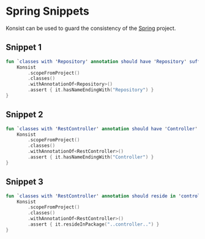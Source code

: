 # Spring Snippets

Konsist can be used to guard the consistency of the [Spring](https://spring.io/) project.

## Snippet 1

```kotlin
fun `classes with 'Repository' annotation should have 'Repository' suffix`() {
    Konsist
        .scopeFromProject()
        .classes()
        .withAnnotationOf<Repository>()
        .assert { it.hasNameEndingWith("Repository") }
}
```

## Snippet 2

```kotlin
fun `classes with 'RestController' annotation should have 'Controller' suffix`() {
    Konsist
        .scopeFromProject()
        .classes()
        .withAnnotationOf<RestController>()
        .assert { it.hasNameEndingWith("Controller") }
}
```

## Snippet 3

```kotlin
fun `classes with 'RestController' annotation should reside in 'controller' package`() {
    Konsist
        .scopeFromProject()
        .classes()
        .withAnnotationOf<RestController>()
        .assert { it.resideInPackage("..controller..") }
}
```

##
